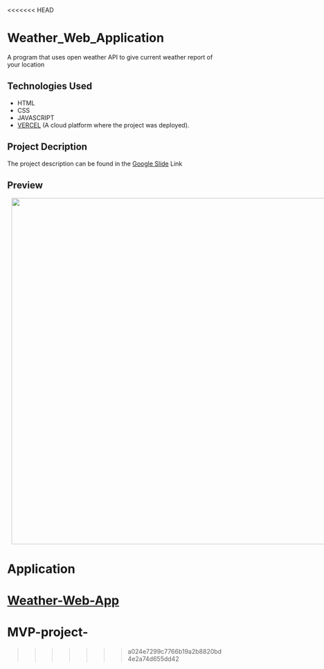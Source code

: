 <<<<<<< HEAD
# Weather_Web_Application
A program that uses open weather API to give current weather report of your location

## Technologies Used
  - HTML
  - CSS
  - JAVASCRIPT
  - [VERCEL](https://vercel.com/home) (A cloud platform where the project was deployed).

## Project Decription 
The project description can be found in the [Google Slide](https://docs.google.com/presentation/d/1YioKP2jSoejZb6KvlINCkHuQDWSTXJ8_gzkV1wQozk8/edit?usp=sharing) Link

## Preview
<div style="display:flex">
     <div style="flex:1;padding-left:10px;">
          <img src="https://user-images.githubusercontent.com/Capture.PNG" width="800"/>
     </div>
</div>

# Application 
[Weather-Web-App](https://weather-web-application-zeta.vercel.app/)
=======
# MVP-project-
>>>>>>> a024e7299c7766b19a2b8820bd4e2a74d655dd42

